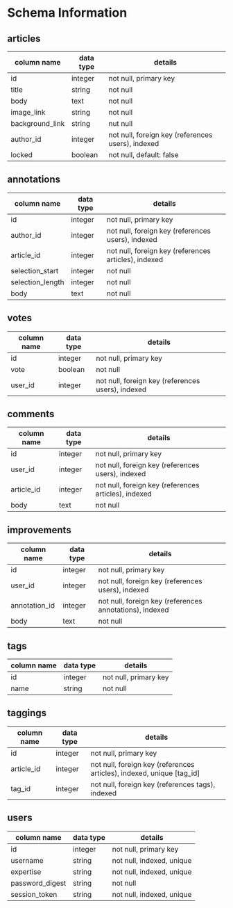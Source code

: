 # Schema Information

## articles
column name      | data type | details
-----------------|-----------|-----------------------
id               | integer   | not null, primary key
title            | string    | not null
body             | text      | not null
image_link       | string      | not null
background_link  | string      | nut null
author_id        | integer   | not null, foreign key (references users), indexed
locked           | boolean   | not null, default: false

## annotations
column name      | data type | details
-----------------|-----------|-----------------------
id               | integer   | not null, primary key
author_id        | integer   | not null, foreign key (references users), indexed
article_id       | integer   | not null, foreign key (references articles), indexed
selection_start  | integer   | not null
selection_length | integer   | not null
body             | text      | not null

## votes
column name      | data type | details
-----------------|-----------|-----------------------
id               | integer   | not null, primary key
vote             | boolean   | not null
user_id          | integer   | not null, foreign key (references users), indexed

## comments
column name      | data type | details
-----------------|-----------|-----------------------
id               | integer   | not null, primary key
user_id          | integer   | not null, foreign key (references users), indexed
article_id       | integer   | not null, foreign key (references articles), indexed
body             | text      | not null

## improvements
column name      | data type | details
-----------------|-----------|-----------------------
id               | integer   | not null, primary key
user_id          | integer   | not null, foreign key (references users), indexed
annotation_id    | integer   | not null, foreign key (references annotations), indexed
body             | text      | not null

## tags
column name | data type | details
------------|-----------|-----------------------
id          | integer   | not null, primary key
name        | string    | not null

## taggings
column name    | data type | details
---------------|-----------|-----------------------
id             | integer   | not null, primary key
article_id     | integer   | not null, foreign key (references articles), indexed, unique [tag_id]
tag_id         | integer   | not null, foreign key (references tags), indexed

## users
column name     | data type | details
----------------|-----------|-----------------------
id              | integer   | not null, primary key
username        | string    | not null, indexed, unique
expertise       | string    | not null, indexed, unique
password_digest | string    | not null
session_token   | string    | not null, indexed, unique
